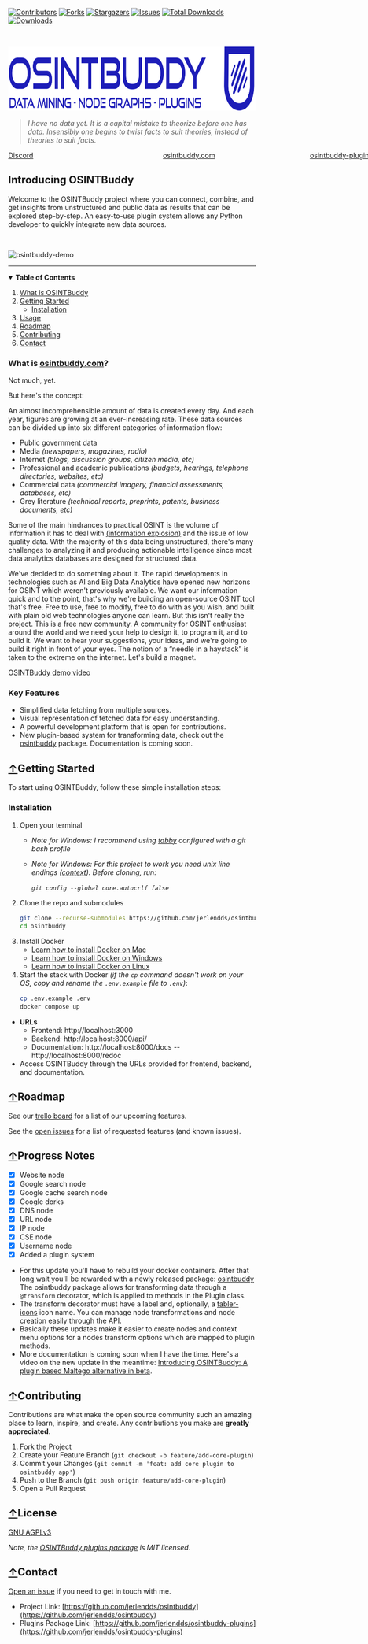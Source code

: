 [![Contributors][contributors-shield]][contributors-url]
[![Forks][forks-shield]][forks-url]
[![Stargazers][stars-shield]][stars-url]
[![Issues][issues-shield]][issues-url]
[![Total Downloads](https://static.pepy.tech/badge/osintbuddy)](https://pepy.tech/project/osintbuddy)
[![Downloads](https://static.pepy.tech/badge/osintbuddy/week)](https://pepy.tech/project/osintbuddy)

<br />


<p>
  <a href="https://github.com/jerlendds/osintbuddy">
    <img src="./docs/watermark.svg" height="130px" alt="OSINT Buddy Logo">
  </a>

> *I have no data yet. It is a capital mistake to theorize before one has data. Insensibly
> one begins to twist facts to suit theories, instead of theories to suit facts.*


<span style="display: inline-block; width:830px"> [Discord](https://discord.gg/gsbbYHA3K3)&nbsp;&nbsp;&nbsp;&nbsp;&nbsp;&nbsp;&nbsp;&nbsp;&nbsp;&nbsp;&nbsp;&nbsp;&nbsp;&nbsp;&nbsp;&nbsp;&nbsp;&nbsp;&nbsp;&nbsp;&nbsp;&nbsp;&nbsp;&nbsp;&nbsp;&nbsp;&nbsp;&nbsp;&nbsp;&nbsp;&nbsp;&nbsp;&nbsp;&nbsp;&nbsp;&nbsp;&nbsp;&nbsp;&nbsp;&nbsp;&nbsp;&nbsp;&nbsp;&nbsp;&nbsp;&nbsp;&nbsp;&nbsp;&nbsp;&nbsp;&nbsp;&nbsp;&nbsp;&nbsp;&nbsp;&nbsp;&nbsp;&nbsp;&nbsp;&nbsp;&nbsp;&nbsp;&nbsp;&nbsp;&nbsp;&nbsp; [osintbuddy.com](https://osintbuddy.com)&nbsp;&nbsp;&nbsp;&nbsp;&nbsp;&nbsp;&nbsp;&nbsp;&nbsp;&nbsp;&nbsp;&nbsp;&nbsp;&nbsp;&nbsp;&nbsp;&nbsp;&nbsp;&nbsp;&nbsp;&nbsp;&nbsp;&nbsp;&nbsp;&nbsp;&nbsp;&nbsp;&nbsp;&nbsp;&nbsp;&nbsp;&nbsp;&nbsp;&nbsp;&nbsp;&nbsp;&nbsp;&nbsp;&nbsp;&nbsp;&nbsp;&nbsp;&nbsp;&nbsp;&nbsp;&nbsp;&nbsp;&nbsp;  [osintbuddy-plugins](https://github.com/jerlendds/osintbuddy-plugins) </span>


  <h2><b>Introducing OSINTBuddy</b></h2>
  <p>
      Welcome to the OSINTBuddy project where you can connect, combine,
      and get insights from unstructured and public data as results that
      can be explored step-by-step. An easy-to-use plugin system allows any
      Python developer to quickly integrate new data sources.
  </p>
<br/>

![osintbuddy-demo](https://github.com/jerlendds/osintbuddy/assets/29207058/5640a430-50f7-45df-9f75-8dd473dcdd1b)

  ---
</p>

<details open="open">
<summary> 
<b>Table of Contents</b>
</summary>
  <ol>
    <li>
      <a href="#what-is-osintbuddycom">What is OSINTBuddy</a>
    </li>
    <li>
      <a href="#getting-started">Getting Started</a>
      <ul>
        <li><a href="#installation">Installation</a></li>
      </ul>
    </li>
    <li><a href="#usage">Usage</a></li>
    <li><a href="#roadmap">Roadmap</a></li>
    <li><a href="#contributing">Contributing</a></li>
    <li><a href="#contact">Contact</a></li>
  </ol>
</details>

### What is <a referrerpolicy="unsafe-url" target="_blank" href="https://osintbuddy.com">osintbuddy.com</a>?


Not much, yet.


But here's the concept:


An almost incomprehensible amount of data is created every day. And each year, figures are growing at an ever-increasing rate. These data sources can be divided up into six different categories of information flow:

- Public government data
- Media *(newspapers, magazines, radio)*
- Internet *(blogs, discussion groups, citizen media, etc)*
- Professional and academic publications *(budgets, hearings, telephone directories, websites, etc)*
- Commercial data *(commercial imagery, financial assessments, databases, etc)*
- Grey literature *(technical reports, preprints, patents, business documents, etc)*


Some of the main hindrances to practical OSINT is the volume of information it has to deal with [(information explosion)](https://en.wikipedia.org/wiki/Information_explosion) and the issue of low quality data. With the majority of this data being unstructured, there's many challenges to analyzing it and producing actionable intelligence since most data analytics databases are designed for structured data.


We've decided to do something about it. The rapid developments in technologies such as AI and Big Data Analytics have opened new horizons for OSINT which weren't previously available. We want our information quick and to the point, that's why we're building an open-source OSINT tool that's free. Free to use, free to modify, free to do with as you wish, and built with plain old web technologies anyone can learn. But this isn't really the project. This is a free new community. A community for OSINT enthusiast around the world and we need your help to design it, to program it, and to build it. We want to hear your suggestions, your ideas, and we're going to build it right in front of your eyes. The notion of a “needle in a haystack” is taken to the extreme on the internet. Let's build a magnet.


[OSINTBuddy demo video](https://www.youtube.com/watch?v=XKBusfYGL4M)


### Key Features
- Simplified data fetching from multiple sources.
- Visual representation of fetched data for easy understanding.
- A powerful development platform that is open for contributions.
- New plugin-based system for transforming data, check out the [osintbuddy](https://pypi.org/project/osintbuddy/) package. Documentation is coming soon.



## [↑](#what-is-osintbuddycom)Getting Started

To start using OSINTBuddy, follow these simple installation steps:

<!-- @todo make this easier for windows users...
https://willi.am/blog/2016/08/11/docker-for-windows-dealing-with-windows-line-endings/
 -->

### Installation
1. Open your terminal
   - *Note for Windows: I recommend using [tabby](https://tabby.sh/) configured with a git bash profile*
   - *Note for Windows: For this project to work you need unix line endings ([context](https://stackoverflow.com/a/13154031)). Before cloning, run:*
      
      *`git config --global core.autocrlf false`*
1. Clone the repo and submodules
   ```sh
   git clone --recurse-submodules https://github.com/jerlendds/osintbuddy.git
   cd osintbuddy
   ```
2. Install Docker
    - [Learn how to install Docker on Mac](https://docs.docker.com/desktop/install/mac-install/)
    - [Learn how to install Docker on Windows](https://docs.docker.com/desktop/install/windows-install/)
    - [Learn how to install Docker on Linux](https://docs.docker.com/desktop/install/linux-install/)
3. Start the stack with Docker *(if the `cp` command doesn't work on your OS, copy and rename the `.env.example` file to `.env`)*: 
   ```sh
   cp .env.example .env
   docker compose up
   ```

- **URLs**
  - Frontend: http://localhost:3000
  - Backend: http://localhost:8000/api/
  - Documentation: http://localhost:8000/docs -- http://localhost:8000/redoc
- Access OSINTBuddy through the URLs provided for frontend, backend, and documentation.

## [↑](#what-is-osintbuddycom)Roadmap
 
See our [trello board](https://trello.com/b/99Q70frX/) 
for a list of our upcoming features.

See the [open issues](https://github.com/jerlendds/osintbuddy/issues)
for a list of requested features (and known issues).

## [↑](#what-is-osintbuddycom)Progress Notes

- [x] Website node
- [x] Google search node
- [x] Google cache search node
- [x] Google dorks
- [x] DNS node
- [x] URL node
- [x] IP node
- [x] CSE node
- [x] Username node
- [x] Added a plugin system

-  For this update you'll have to rebuild your docker containers. After that long wait you'll be rewarded with a newly released package: [osintbuddy](https://pypi.org/project/osintbuddy/)  
    The osintbuddy package allows for transforming data through a `@transform` decorator, which is applied to methods in the Plugin class.
- The transform decorator must have a label and, optionally, a [tabler-icons](https://tabler-icons.io/) icon name. You can manage node transformations and node creation easily through the API.
-  Basically these updates make it easier to create nodes and context menu options for a nodes transform options which are mapped to plugin methods.
- More documentation is coming soon when I have the time.
  Here's a video on the new update in the meantime: [Introducing OSINTBuddy: A plugin based Maltego alternative in beta](https://www.youtube.com/watch?v=XKBusfYGL4M).
  



## [↑](#what-is-osintbuddycom)Contributing

Contributions are what make the open source community such an amazing place to learn, inspire, and create. Any contributions you make are **greatly appreciated**.

1. Fork the Project
2. Create your Feature Branch (`git checkout -b feature/add-core-plugin`)
3. Commit your Changes (`git commit -m 'feat: add core plugin to osintbuddy app'`)
4. Push to the Branch (`git push origin feature/add-core-plugin`)
5. Open a Pull Request


## [↑](#what-is-osintbuddycom)License

[GNU AGPLv3](https://choosealicense.com/licenses/gpl-3.0/)

*Note, the [OSINTBuddy plugins package](https://github.com/jerlendds/osintbuddy-plugins) is MIT licensed*.



## [↑](#what-is-osintbuddycom)Contact

[Open an issue](https://github.com/jerlendds/osintbuddy/issues/new?assignees=jerlendds&labels=Type%3A+Suggestion&projects=&template=feature.md&title=%5BFEATURE+REQUEST%5D+Your_feature_request_here) if you need to get in touch with me.

- Project Link: [https://github.com/jerlendds/osintbuddy](https://github.com/jerlendds/osintbuddy)
- Plugins Package Link: [https://github.com/jerlendds/osintbuddy-plugins](https://github.com/jerlendds/osintbuddy-plugins)

[contributors-shield]: https://img.shields.io/github/contributors/jerlendds/osintbuddy.svg?style=for-the-badge
[contributors-url]: https://github.com/jerlendds/osintbuddy/graphs/contributors
[forks-shield]: https://img.shields.io/github/forks/jerlendds/osintbuddy.svg?style=for-the-badge
[forks-url]: https://github.com/jerlendds/osintbuddy/network/members
[stars-shield]: https://img.shields.io/github/stars/jerlendds/osintbuddy.svg?style=for-the-badge
[stars-url]: https://github.com/jerlendds/osintbuddy/stargazers
[issues-shield]: https://img.shields.io/github/issues/jerlendds/osintbuddy.svg?style=for-the-badge
[issues-url]: https://github.com/jerlendds/osintbuddy/issues
